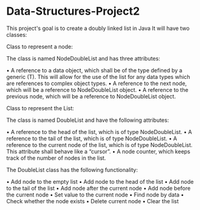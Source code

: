 # Data-Structures-Project2

This project's goal is to create a doubly linked list in Java
It will have two classes:

Class to represent a node:

The class is named NodeDoubleList<T> and has three attributes:

• A reference to a data object, which shall be of the type defined by a generic (T). This will allow for the
  use of the list for any data types which are references to complex object types.
• A reference to the next node, which will be a reference to NodeDoubleList<T> object.
• A reference to the previous node, which will be a reference to NodeDoubleList<T> object.

Class to represent the List:

The class is named DoubleList<T> and have the following attributes:
  
• A reference to the head of the list, which is of type NodeDoubleList<T>.
• A reference to the tail of the list, which is of type NodeDoubleList<T>.
• A reference to the current node of the list, which is of type NodeDoubleList<T>. This attribute shall
  behave like a “cursor”.
• A node counter, which keeps track of the number of nodes in the list.
  
The DoubleList<T> class has the following functionality:
  
• Add node to the empty list
• Add node to the head of the list
• Add node to the tail of the list
• Add node after the current node
• Add node before the current node
• Set value to the current node
• Find node by data
• Check whether the node exists
• Delete current node
• Clear the list 

